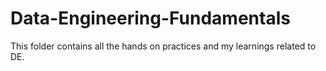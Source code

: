 # Data-Engineering-Fundamentals
This folder contains all the hands on practices and my learnings related to DE. 
